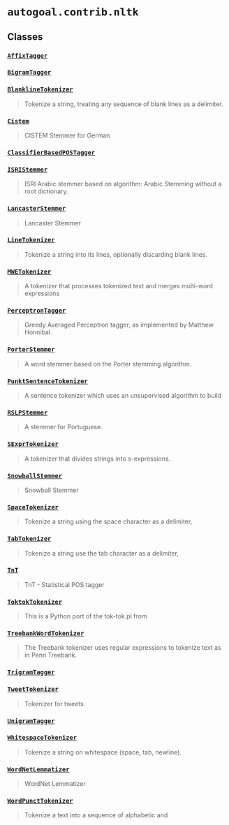 # `autogoal.contrib.nltk`

## Classes

### [`AffixTagger`](../autogoal.contrib.nltk.AffixTagger)
### [`BigramTagger`](../autogoal.contrib.nltk.BigramTagger)
### [`BlanklineTokenizer`](../autogoal.contrib.nltk.BlanklineTokenizer)
> Tokenize a string, treating any sequence of blank lines as a delimiter.

### [`Cistem`](../autogoal.contrib.nltk.Cistem)
> CISTEM Stemmer for German

### [`ClassifierBasedPOSTagger`](../autogoal.contrib.nltk.ClassifierBasedPOSTagger)
### [`ISRIStemmer`](../autogoal.contrib.nltk.ISRIStemmer)
> ISRI Arabic stemmer based on algorithm: Arabic Stemming without a root dictionary.

### [`LancasterStemmer`](../autogoal.contrib.nltk.LancasterStemmer)
> Lancaster Stemmer

### [`LineTokenizer`](../autogoal.contrib.nltk.LineTokenizer)
> Tokenize a string into its lines, optionally discarding blank lines.

### [`MWETokenizer`](../autogoal.contrib.nltk.MWETokenizer)
> A tokenizer that processes tokenized text and merges multi-word expressions

### [`PerceptronTagger`](../autogoal.contrib.nltk.PerceptronTagger)
> Greedy Averaged Perceptron tagger, as implemented by Matthew Honnibal.

### [`PorterStemmer`](../autogoal.contrib.nltk.PorterStemmer)
> A word stemmer based on the Porter stemming algorithm.

### [`PunktSentenceTokenizer`](../autogoal.contrib.nltk.PunktSentenceTokenizer)
> A sentence tokenizer which uses an unsupervised algorithm to build

### [`RSLPStemmer`](../autogoal.contrib.nltk.RSLPStemmer)
> A stemmer for Portuguese.

### [`SExprTokenizer`](../autogoal.contrib.nltk.SExprTokenizer)
> A tokenizer that divides strings into s-expressions.

### [`SnowballStemmer`](../autogoal.contrib.nltk.SnowballStemmer)
> Snowball Stemmer

### [`SpaceTokenizer`](../autogoal.contrib.nltk.SpaceTokenizer)
> Tokenize a string using the space character as a delimiter,

### [`TabTokenizer`](../autogoal.contrib.nltk.TabTokenizer)
> Tokenize a string use the tab character as a delimiter,

### [`TnT`](../autogoal.contrib.nltk.TnT)
> TnT - Statistical POS tagger

### [`ToktokTokenizer`](../autogoal.contrib.nltk.ToktokTokenizer)
> This is a Python port of the tok-tok.pl from

### [`TreebankWordTokenizer`](../autogoal.contrib.nltk.TreebankWordTokenizer)
> The Treebank tokenizer uses regular expressions to tokenize text as in Penn Treebank.

### [`TrigramTagger`](../autogoal.contrib.nltk.TrigramTagger)
### [`TweetTokenizer`](../autogoal.contrib.nltk.TweetTokenizer)
> Tokenizer for tweets.

### [`UnigramTagger`](../autogoal.contrib.nltk.UnigramTagger)
### [`WhitespaceTokenizer`](../autogoal.contrib.nltk.WhitespaceTokenizer)
> Tokenize a string on whitespace (space, tab, newline).

### [`WordNetLemmatizer`](../autogoal.contrib.nltk.WordNetLemmatizer)
> WordNet Lemmatizer

### [`WordPunctTokenizer`](../autogoal.contrib.nltk.WordPunctTokenizer)
> Tokenize a text into a sequence of alphabetic and

